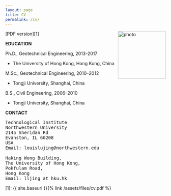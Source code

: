 ```yaml
---
layout: page
title: CV
permalink: /cv/
---
```


<img src="{{ site.baseurl }}{% link /assets/files/me.png %}" alt="photo" align="right" style="width: 150px;"/>

[PDF version][1] 

**EDUCATION**

Ph.D., Geotechnical Engineering, 2013-2017 
+ The University of Hong Kong, Hong Kong, China

M.Sc., Geotechnical Engineering, 2010–2012 
+  Tongji University, Shanghai, China

B.S., Civil Engineering, 2006–2010
+ Tongji University, Shanghai, China

**CONTACT**

<pre>
Technological Institute
Northwestern University
2145 Sheridan Rd
Evanston, IL 60208
USA
Email: louislujing@northwestern.edu

Haking Wong Building,
The University of Hong Kong,
Pokfulam Road,
Hong Kong
Email: lljing_at_hku.hk
</pre>


[1]: {{ site.baseurl }}{% link /assets/files/cv.pdf %}